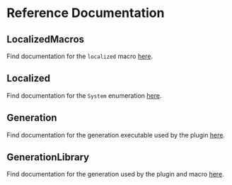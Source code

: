 # Reference Documentation

## LocalizedMacros

Find documentation for the `localized` macro [here](LocalizedMacros/README.md).

## Localized

Find documentation for the `System` enumeration [here](Localized/README.md).

## Generation

Find documentation for the generation executable used by the plugin [here](Generation/README.md).

## GenerationLibrary

Find documentation for the generation used by the plugin and macro [here](GenerationLibrary/README.md).
